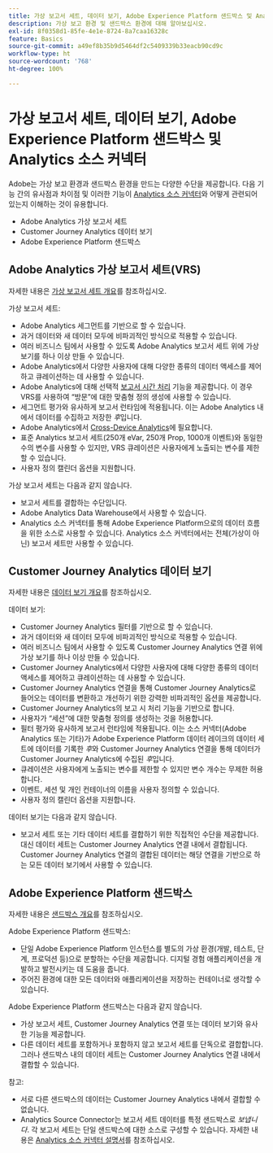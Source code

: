 ```yaml
---
title: 가상 보고서 세트, 데이터 보기, Adobe Experience Platform 샌드박스 및 Analytics 소스 커넥터
description: 가상 보고 환경 및 샌드박스 환경에 대해 알아보십시오.
exl-id: 8f0358d1-85fe-4e1e-8724-8a7caa16328c
feature: Basics
source-git-commit: a49ef8b35b9d5464df2c5409339b33eacb90cd9c
workflow-type: ht
source-wordcount: '768'
ht-degree: 100%

---
```


# 가상 보고서 세트, 데이터 보기, Adobe Experience Platform 샌드박스 및 Analytics 소스 커넥터

Adobe는 가상 보고 환경과 샌드박스 환경을 만드는 다양한 수단을 제공합니다. 다음 기능 간의 유사점과 차이점 및 이러한 기능이 [Analytics 소스 커넥터](https://experienceleague.adobe.com/docs/experience-platform/sources/ui-tutorials/create/adobe-applications/analytics.html?lang=ko-KR)와 어떻게 관련되어 있는지 이해하는 것이 유용합니다.

* Adobe Analytics 가상 보고서 세트
* Customer Journey Analytics 데이터 보기
* Adobe Experience Platform 샌드박스

## Adobe Analytics 가상 보고서 세트(VRS)

자세한 내용은 [가상 보고서 세트 개요](https://experienceleague.adobe.com/docs/analytics/components/virtual-report-suites/vrs-about.html?lang=ko-KR)를 참조하십시오.

가상 보고서 세트:

* Adobe Analytics 세그먼트를 기반으로 할 수 있습니다.
* 과거 데이터와 새 데이터 모두에 비파괴적인 방식으로 적용할 수 있습니다.
* 여러 비즈니스 팀에서 사용할 수 있도록 Adobe Analytics 보고서 세트 위에 가상 보기를 하나 이상 만들 수 있습니다.
* Adobe Analytics에서 다양한 사용자에 대해 다양한 종류의 데이터 액세스를 제어하고 큐레이션하는 데 사용할 수 있습니다.
* Adobe Analytics에 대해 선택적 [보고서 시간 처리](https://experienceleague.adobe.com/docs/analytics/components/virtual-report-suites/vrs-report-time-processing.html?lang=ko-KR) 기능을 제공합니다. 이 경우 VRS를 사용하여 “방문”에 대한 맞춤형 정의 생성에 사용할 수 있습니다.
* 세그먼트 평가와 유사하게 보고서 런타임에 적용됩니다. 이는 Adobe Analytics 내에서 데이터를 수집하고 저장한 _후_&#x200B;입니다.
* Adobe Analytics에서 [Cross-Device Analytics](https://experienceleague.adobe.com/docs/analytics/components/cda/overview.html?lang=ko-KR)에 필요합니다.
* 표준 Analytics 보고서 세트(250개 eVar, 250개 Prop, 1000개 이벤트)와 동일한 수의 변수를 사용할 수 있지만, VRS 큐레이션은 사용자에게 노출되는 변수를 제한할 수 있습니다.
* 사용자 정의 캘린더 옵션을 지원합니다.

가상 보고서 세트는 다음과 같지 않습니다.

* 보고서 세트를 결합하는 수단입니다.
* Adobe Analytics Data Warehouse에서 사용할 수 있습니다.
* Analytics 소스 커넥터를 통해 Adobe Experience Platform으로의 데이터 흐름을 위한 소스로 사용할 수 있습니다. Analytics 소스 커넥터에서는 전체(가상이 아닌) 보고서 세트만 사용할 수 있습니다.


## Customer Journey Analytics 데이터 보기

자세한 내용은 [데이터 보기 개요](https://experienceleague.adobe.com/docs/analytics-platform/using/cja-dataviews/data-views.html?lang=ko-KR)를 참조하십시오.

데이터 보기:

* Customer Journey Analytics 필터를 기반으로 할 수 있습니다.
* 과거 데이터와 새 데이터 모두에 비파괴적인 방식으로 적용할 수 있습니다.
* 여러 비즈니스 팀에서 사용할 수 있도록 Customer Journey Analytics 연결 위에 가상 보기를 하나 이상 만들 수 있습니다.
* Customer Journey Analytics에서 다양한 사용자에 대해 다양한 종류의 데이터 액세스를 제어하고 큐레이션하는 데 사용할 수 있습니다.
* Customer Journey Analytics 연결을 통해 Customer Journey Analytics로 들어오는 데이터를 변환하고 개선하기 위한 강력한 비파괴적인 옵션을 제공합니다.
* Customer Journey Analytics의 보고 시 처리 기능을 기반으로 합니다.
* 사용자가 “세션”에 대한 맞춤형 정의를 생성하는 것을 허용합니다.
* 필터 평가와 유사하게 보고서 런타임에 적용됩니다. 이는 소스 커넥터(Adobe Analytics 또는 기타)가 Adobe Experience Platform 데이터 레이크의 데이터 세트에 데이터를 기록한 _후_&#x200B;와 Customer Journey Analytics 연결을 통해 데이터가 Customer Journey Analytics에 수집된 _후_&#x200B;입니다.
* 큐레이션은 사용자에게 노출되는 변수를 제한할 수 있지만 변수 개수는 무제한 허용합니다.
* 이벤트, 세션 및 개인 컨테이너의 이름을 사용자 정의할 수 있습니다.
* 사용자 정의 캘린더 옵션을 지원합니다.

데이터 보기는 다음과 같지 않습니다.

* 보고서 세트 또는 기타 데이터 세트를 결합하기 위한 직접적인 수단을 제공합니다. 대신 데이터 세트는 Customer Journey Analytics 연결 내에서 결합됩니다. Customer Journey Analytics 연결의 결합된 데이터는 해당 연결을 기반으로 하는 모든 데이터 보기에서 사용할 수 있습니다.

## Adobe Experience Platform 샌드박스

자세한 내용은 [샌드박스 개요](https://experienceleague.adobe.com/docs/experience-platform/sandbox/home.html?lang=ko-KR)를 참조하십시오.

Adobe Experience Platform 샌드박스:

* 단일 Adobe Experience Platform 인스턴스를 별도의 가상 환경(개발, 테스트, 단계, 프로덕션 등)으로 분할하는 수단을 제공합니다. 디지털 경험 애플리케이션을 개발하고 발전시키는 데 도움을 줍니다.
* 주어진 환경에 대한 모든 데이터와 애플리케이션을 저장하는 컨테이너로 생각할 수 있습니다.

Adobe Experience Platform 샌드박스는 다음과 같지 않습니다.

* 가상 보고서 세트, Customer Journey Analytics 연결 또는 데이터 보기와 유사한 기능을 제공합니다.
* 다른 데이터 세트를 포함하거나 포함하지 않고 보고서 세트를 단독으로 결합합니다. 그러나 샌드박스 내의 데이터 세트는 Customer Journey Analytics 연결 내에서 결합할 수 있습니다.

참고:

* 서로 다른 샌드박스의 데이터는 Customer Journey Analytics 내에서 결합할 수 없습니다.
* Analytics Source Connector는 보고서 세트 데이터를 특정 샌드박스로 _보냅니다_. 각 보고서 세트는 단일 샌드박스에 대한 소스로 구성할 수 있습니다. 자세한 내용은 [Analytics 소스 커넥터 설명서](https://experienceleague.adobe.com/docs/experience-platform/sources/ui-tutorials/create/adobe-applications/analytics.html?lang=ko-KR)를 참조하십시오.
